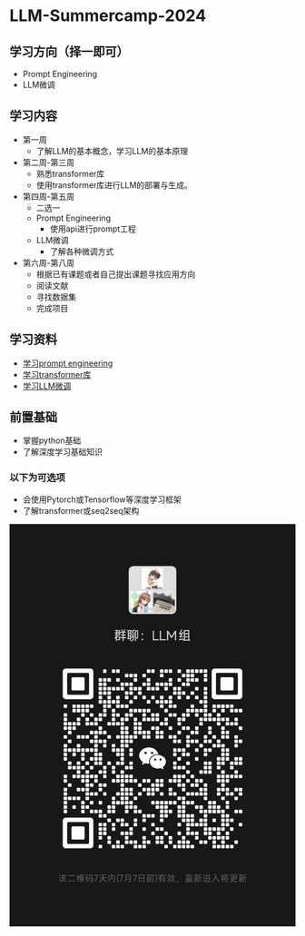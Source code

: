 # LLM-Summercamp-2024

<!--学习方向：adadadadasdas
学习内容（一段话描述，百字左右吧，也可以放视频，不限制）：xxxx，adasda
前置基础：-->


## 学习方向（择一即可）
- Prompt Engineering
- LLM微调

## 学习内容
- 第一周
    - 了解LLM的基本概念，学习LLM的基本原理
- 第二周-第三周
    - 熟悉transformer库
    - 使用transformer库进行LLM的部署与生成。
- 第四周-第五周
    - 二选一
    - Prompt Engineering
        - 使用api进行prompt工程
    - LLM微调
        - 了解各种微调方式
- 第六周-第八周
    - 根据已有课题或者自己提出课题寻找应用方向
    - 阅读文献
    - 寻找数据集
    - 完成项目

## 学习资料
- [学习prompt engineering](https://learnprompting.org/docs/intro)
- [学习transformer库](https://huggingface.co/transformers/)
- [学习LLM微调](https://huggingface.co/transformers/training.html)

## 前置基础
- 掌握python基础
- 了解深度学习基础知识

### 以下为可选项
- 会使用Pytorch或Tensorflow等深度学习框架
- 了解transformer或seq2seq架构

![alt text](e7db1a72f4aa8d20bac0d1682f457b7.jpg)